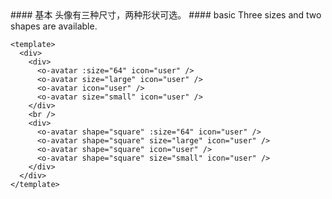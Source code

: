 <cn>
#### 基本
头像有三种尺寸，两种形状可选。
</cn>

<us>
#### basic
Three sizes and two shapes are available.
</us>

```vue
<template>
  <div>
    <div>
      <o-avatar :size="64" icon="user" />
      <o-avatar size="large" icon="user" />
      <o-avatar icon="user" />
      <o-avatar size="small" icon="user" />
    </div>
    <br />
    <div>
      <o-avatar shape="square" :size="64" icon="user" />
      <o-avatar shape="square" size="large" icon="user" />
      <o-avatar shape="square" icon="user" />
      <o-avatar shape="square" size="small" icon="user" />
    </div>
  </div>
</template>
```
